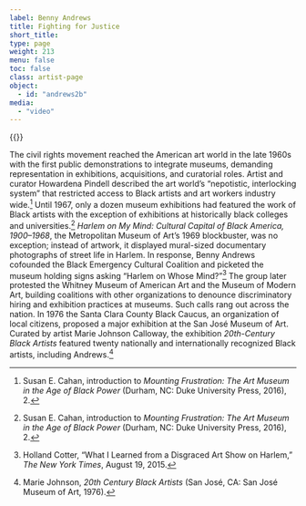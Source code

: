 ```yaml
---
label: Benny Andrews
title: Fighting for Justice
short_title:
type: page
weight: 213
menu: false
toc: false
class: artist-page
object:
  - id: "andrews2b"
media:
  - "video"
---
```

{{<q-figure id="andrews2b">}}

The civil rights movement reached the American art world in the late 1960s with the first public demonstrations to integrate museums, demanding representation in exhibitions, acquisitions, and curatorial roles. Artist and curator Howardena Pindell described the art world’s “nepotistic, interlocking system” that restricted access to Black artists and art workers industry wide.[^1] Until 1967, only a dozen museum exhibitions had featured the work of Black artists with the exception of exhibitions at historically black colleges and universities.[^2] *Harlem on My Mind: Cultural Capital of Black America, 1900–1968*, the Metropolitan Museum of Art’s 1969 blockbuster, was no exception; instead of artwork, it displayed mural-sized documentary photographs of street life in Harlem. In response, Benny Andrews cofounded the Black Emergency Cultural Coalition and picketed the museum holding signs asking “Harlem on Whose Mind?”[^3] The group later protested the Whitney Museum of American Art and the Museum of Modern Art, building coalitions with other organizations to denounce discriminatory hiring and exhibition practices at museums. Such calls rang out across the nation. In 1976 the Santa Clara County Black Caucus, an organization of local citizens, proposed a major exhibition at the San José Museum of Art. Curated by artist Marie Johnson Calloway, the exhibition *20th-Century Black Artists* featured twenty nationally and internationally recognized Black artists, including Andrews.[^4]

[^1]: Susan E. Cahan, introduction to *Mounting Frustration: The Art Museum in the Age of Black Power* (Durham, NC: Duke University Press, 2016), 2.

[^2]: Susan E. Cahan, introduction to *Mounting Frustration: The Art Museum in the Age of Black Power* (Durham, NC: Duke University Press, 2016), 2.

[^3]: Holland Cotter, “What I Learned from a Disgraced Art Show on Harlem,” *The New York Times*, August 19, 2015.

[^4]: Marie Johnson, *20th Century Black Artists* (San José, CA: San José Museum of Art, 1976).
